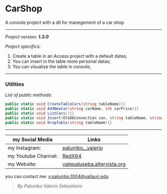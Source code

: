 # CarShop 

A console project with a dll for manegement of a car shop

--------------------------------
*Project version: __1.3.0__*

*Project specifics:*
1. Create a table in an Access project with a default datas;
2. You can insert in the table more personal datas;
3. You can visualize the table in console;

--------------------------------

### Utilities
*List of public methods:*
```csharp
public static void CreateTableCars(string tableName){}
public static void AddNewCar(string carName, int carPrice){}
public static void ListCars(){}
public static void Insert(OleDbConnection con, string tableName, string carName, int carPrice){}
public static void DropTable(string tableName){}
```

--------------------------------

my Social Media | Links
------------- | ------------------------------------------------------------------
my Instagram: | [palumbo__valerio](https://www.instagram.com/palumbo__valerio/)
my Youtube Channel: | [RedX64](https://www.youtube.com/channel/UCWOLxDm6jrNPUvrkjsRmscg?view_as=subscriber)
my Website: | [valepaluseba.altervista.org](https://valepaluseba.altervista.org/)

you can contact me: v.palumbo.1004@vallauri.edu

>*By Palumbo Valerio Sebastiano*
